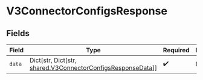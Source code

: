 # V3ConnectorConfigsResponse


## Fields

| Field                                                                                                                | Type                                                                                                                 | Required                                                                                                             | Description                                                                                                          |
| -------------------------------------------------------------------------------------------------------------------- | -------------------------------------------------------------------------------------------------------------------- | -------------------------------------------------------------------------------------------------------------------- | -------------------------------------------------------------------------------------------------------------------- |
| `data`                                                                                                               | Dict[str, Dict[str, [shared.V3ConnectorConfigsResponseData](../../models/shared/v3connectorconfigsresponsedata.md)]] | :heavy_check_mark:                                                                                                   | N/A                                                                                                                  |